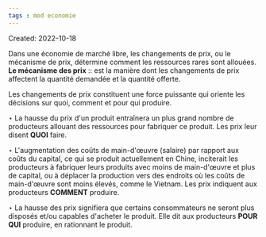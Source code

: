 ```yaml
---
tags : mod economie
---
```

Created: 2022-10-18 

Dans une économie de marché libre, les changements de prix, ou le mécanisme de prix, détermine comment les ressources rares sont allouées. 
**Le mécanisme des prix** :: est la manière dont les changements de prix affectent la quantité demandée et la quantité offerte.  
<!--SR:!2023-01-23,7,170-->

Les changements de prix constituent une force puissante qui oriente les décisions sur quoi, comment et pour qui produire. 

$\star$ La hausse du prix d'un produit entraînera un plus grand nombre de producteurs allouant des ressources pour fabriquer ce produit. Les prix leur disent **QUOI** faire. 

$\star$ L'augmentation des coûts de main-d'œuvre (salaire) par rapport aux coûts du capital, ce qui se produit actuellement en Chine, inciterait les producteurs à fabriquer leurs produits avec moins de main-d'œuvre et plus de capital, ou à déplacer la production vers des endroits où les coûts de main-d'œuvre sont moins élevés, comme le Vietnam. Les prix indiquent aux producteurs **COMMENT** produire.

$\star$ La hausse des prix signifiera que certains consommateurs ne seront plus disposés et/ou capables d'acheter le produit. Elle dit aux producteurs **POUR QUI** produire, en rationnant le produit.